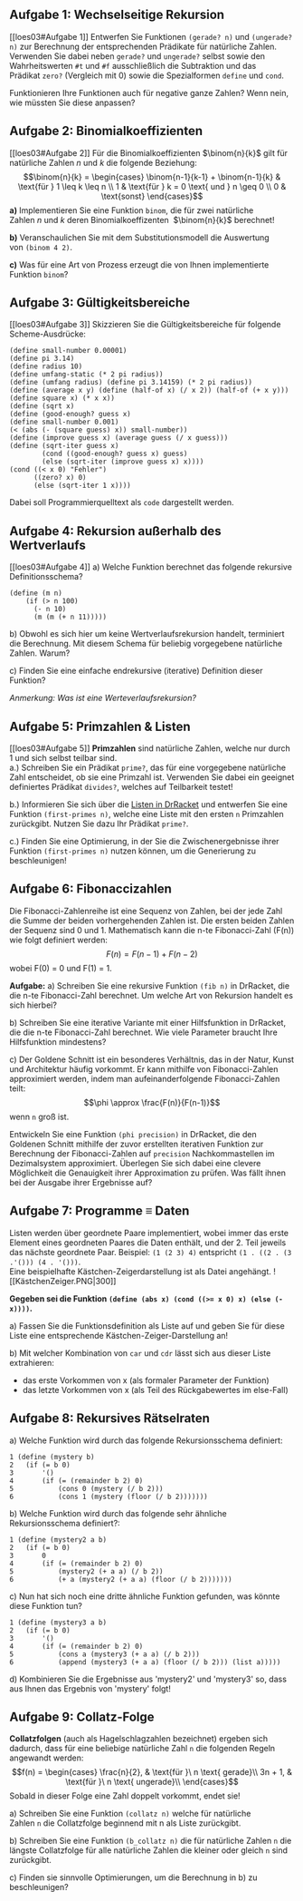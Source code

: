 ## Aufgabe 1: Wechselseitige Rekursion
[[loes03#Aufgabe 1]]
Entwerfen Sie Funktionen `(gerade? n)` und `(ungerade? n)` zur Berechnung der entsprechenden Prädikate für natürliche Zahlen. Verwenden Sie dabei neben `gerade?` und `ungerade?` selbst sowie den Wahrheitswerten `#t` und `#f` ausschließlich die Subtraktion und das Prädikat `zero?` (Vergleich mit 0) sowie die Spezialformen `define` und `cond`.

Funktionieren Ihre Funktionen auch für negative ganze Zahlen? Wenn nein, wie müssten Sie diese anpassen?

## Aufgabe 2: Binomialkoeffizienten
[[loes03#Aufgabe 2]]
Für die Binomialkoeffizienten $\binom{n}{k}$ gilt für natürliche Zahlen $n$ und $k$ die folgende Beziehung:
$$\binom{n}{k} = 
\begin{cases}
\binom{n-1}{k-1} + \binom{n-1}{k} & \text{für } 1 \leq k \leq n \\  
1 & \text{für } k = 0 \text{ und } n \geq 0 \\  
0 & \text{sonst}
\end{cases}$$
**a)** Implementieren Sie eine Funktion `binom`, die für zwei natürliche Zahlen $n$ und $k$ deren Binomialkoeffizenten  $\binom{n}{k}$ berechnet!

**b)** Veranschaulichen Sie mit dem Substitutionsmodell die Auswertung von `(binom 4 2)`.

**c)** Was für eine Art von Prozess erzeugt die von Ihnen implementierte Funktion `binom`?

## Aufgabe 3: Gültigkeitsbereiche
[[loes03#Aufgabe 3]]
Skizzieren Sie die Gültigkeitsbereiche für folgende Scheme-Ausdrücke:
```racket
(define small-number 0.00001)
(define pi 3.14)
(define radius 10)
(define umfang-static (* 2 pi radius))
(define (umfang radius) (define pi 3.14159) (* 2 pi radius))
(define (average x y) (define (half-of x) (/ x 2)) (half-of (+ x y)))
(define square x) (* x x))
(define (sqrt x)
(define (good-enough? guess x)
(define small-number 0.001)
(< (abs (- (square guess) x)) small-number))
(define (improve guess x) (average guess (/ x guess)))
(define (sqrt-iter guess x)
        (cond ((good-enough? guess x) guess)
        (else (sqrt-iter (improve guess x) x))))
(cond ((< x 0) "Fehler")
      ((zero? x) 0)
      (else (sqrt-iter 1 x))))
```

Dabei soll Programmierquelltext als `code` dargestellt werden.

## Aufgabe 4: Rekursion außerhalb des Wertverlaufs
[[loes03#Aufgabe 4]]
a) Welche Funktion berechnet das folgende rekursive Definitionsschema?

```racket
(define (m n)     
	(if (> n 100)     
      (- n 10)     
      (m (m (+ n 11)))))
```

b) Obwohl es sich hier um keine Wertverlaufsrekursion handelt, terminiert die Berechnung. Mit diesem Schema für beliebig vorgegebene natürliche Zahlen. Warum?

c) Finden Sie eine einfache endrekursive (iterative) Definition dieser Funktion?

_Anmerkung: Was ist eine Werteverlaufsrekursion?_

## Aufgabe 5: Primzahlen & Listen
[[loes03#Aufgabe 5]]
**Primzahlen** sind natürliche Zahlen, welche nur durch 1 und sich selbst teilbar sind.  
a.) Schreiben Sie ein Prädikat `prime?`, das für eine vorgegebene natürliche Zahl entscheidet, ob sie eine Primzahl ist. Verwenden Sie dabei ein geeignet definiertes Prädikat `divides?`, welches auf Teilbarkeit testet!

b.) Informieren Sie sich über die [Listen in DrRacket](https://docs.racket-lang.org/reference/pairs.html) und entwerfen Sie eine Funktion `(first-primes n)`, welche eine Liste mit den ersten `n` Primzahlen zurückgibt. Nutzen Sie dazu Ihr Prädikat `prime?`.

c.) Finden Sie eine Optimierung, in der Sie die Zwischenergebnisse ihrer Funktion `(first-primes n)` nutzen können, um die Generierung zu beschleunigen!

## Aufgabe 6:  Fibonaccizahlen
Die Fibonacci-Zahlenreihe ist eine Sequenz von Zahlen, bei der jede Zahl die Summe der beiden vorhergehenden Zahlen ist. Die ersten beiden Zahlen der Sequenz sind 0 und 1. Mathematisch kann die n-te Fibonacci-Zahl (F(n)) wie folgt definiert werden:
$$F(n) = F(n-1) + F(n-2)$$
wobei F(0) = 0 und F(1) = 1.

**Aufgabe:**
a) Schreiben Sie eine rekursive Funktion `(fib n)` in DrRacket, die die n-te Fibonacci-Zahl berechnet. Um welche Art von Rekursion handelt es sich hierbei?

b) Schreiben Sie eine iterative Variante mit einer Hilfsfunktion in DrRacket, die die n-te Fibonacci-Zahl berechnet. Wie viele Parameter braucht Ihre Hilfsfunktion mindestens?

c) Der Goldene Schnitt ist ein besonderes Verhältnis, das in der Natur, Kunst und Architektur häufig vorkommt. Er kann mithilfe von Fibonacci-Zahlen approximiert werden, indem man aufeinanderfolgende Fibonacci-Zahlen teilt:
$$\phi \approx \frac{F(n)}{F(n-1)}$$
wenn `n` groß ist.

Entwickeln Sie eine Funktion `(phi precision)` in DrRacket, die den Goldenen Schnitt mithilfe der zuvor erstellten iterativen Funktion zur Berechnung der Fibonacci-Zahlen auf `precision` Nachkommastellen im Dezimalsystem approximiert. Überlegen Sie sich dabei eine clevere Möglichkeit die Genauigkeit ihrer Approximation zu prüfen. Was fällt ihnen bei der Ausgabe ihrer Ergebnisse auf?

## Aufgabe 7:  Programme ≡ Daten
Listen werden über geordnete Paare implementiert, wobei immer das erste Element eines geordneten Paares die Daten enthält, und der 2. Teil jeweils das nächste geordnete Paar. Beispiel: `(1 (2 3) 4)` entspricht `(1 . ((2 . (3 .'())) (4 . '()))`.  
Eine beispielhafte Kästchen-Zeigerdarstellung ist als Datei angehängt.
![[KästchenZeiger.PNG|300]]

**Gegeben sei die Funktion `(define (abs x) (cond ((>= x 0) x) (else (- x))))`.**

a) Fassen Sie die Funktionsdefinition als Liste auf und geben Sie für diese Liste eine entsprechende Kästchen-Zeiger-Darstellung an!

b) Mit welcher Kombination von `car` und `cdr` lässt sich aus dieser Liste extrahieren:  
- das erste Vorkommen von x (als formaler Parameter der Funktion)  
- das letzte Vorkommen von x (als Teil des Rückgabewertes im else-Fall)

## Aufgabe 8: Rekursives Rätselraten
a) Welche Funktion wird durch das folgende Rekursionsschema definiert:

    1 (define (mystery b)
    2   (if (= b 0)
    3       '()
    4       (if (= (remainder b 2) 0)
    5           (cons 0 (mystery (/ b 2)))
    6           (cons 1 (mystery (floor (/ b 2)))))))

b) Welche Funktion wird durch das folgende sehr ähnliche Rekursionsschema definiert?:

    1 (define (mystery2 a b)
    2   (if (= b 0)
    3       0
    4       (if (= (remainder b 2) 0)
    5           (mystery2 (+ a a) (/ b 2))
    6           (+ a (mystery2 (+ a a) (floor (/ b 2)))))))

c) Nun hat sich noch eine dritte ähnliche Funktion gefunden, was könnte diese Funktion tun?

    1 (define (mystery3 a b)
    2   (if (= b 0)
    3       '()
    4       (if (= (remainder b 2) 0)
    5           (cons a (mystery3 (+ a a) (/ b 2)))
    6           (append (mystery3 (+ a a) (floor (/ b 2))) (list a)))))

d) Kombinieren Sie die Ergebnisse aus 'mystery2' und 'mystery3' so, dass aus Ihnen das Ergebnis von 'mystery' folgt!

## Aufgabe 9: Collatz-Folge
**Collatzfolgen** (auch als Hagelschlagzahlen bezeichnet) ergeben sich dadurch, dass für eine beliebige natürliche Zahl `n` die folgenden Regeln angewandt werden:
$$f(n) = \begin{cases}
      \frac{n}{2}, & \text{für }\ n \text{ gerade}\\
      3n + 1, & \text{für }\ n \text{ ungerade}\\
\end{cases}$$
Sobald in dieser Folge eine Zahl doppelt vorkommt, endet sie!

a) Schreiben Sie eine Funktion `(collatz n)` welche für natürliche Zahlen `n` die Collatzfolge beginnend mit n als Liste zurückgibt.

b) Schreiben Sie eine Funktion `(b_collatz n)` die für natürliche Zahlen `n` die längste Collatzfolge für alle natürliche Zahlen die kleiner oder gleich `n` sind zurückgibt.

c) Finden sie sinnvolle Optimierungen, um die Berechnung in b) zu beschleunigen?